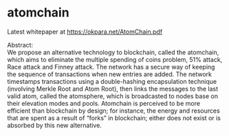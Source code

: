 # atomchain

Latest whitepaper at https://okpara.net/AtomChain.pdf

Abstract:   
We propose an alternative technology to blockchain, called the atomchain, which aims to eliminate the multiple spending of coins problem, 51% attack, Race attack and Finney attack. The network has a secure way of keeping the sequence of transactions when new entries are added. The network timestamps transactions using a double-hashing encapsulation technique (involving Merkle Root and Atom Root), then links the messages to the last valid atom, called the atomsphere, which is broadcasted to nodes base on their elevation modes and pools. Atomchain is perceived to be more efficient than blockchain by design; for instance, the energy and resources that are spent as a result of “forks” in blockchain; either does not exist or is absorbed by this new alternative. 
